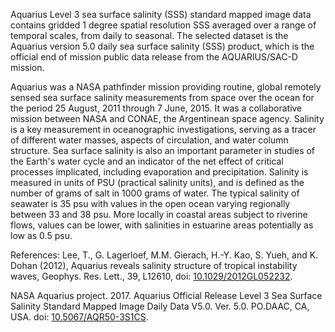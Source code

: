 Aquarius Level 3 sea surface salinity (SSS) standard mapped image data contains gridded 1 degree spatial resolution SSS averaged over a range of temporal scales, from daily to seasonal. The selected dataset is the Aquarius version 5.0 daily sea surface salinity (SSS) product, which is the official end of mission public data release from the AQUARIUS/SAC-D mission.  

Aquarius was a NASA pathfinder mission providing routine, global remotely sensed sea surface salinity measurements from space over the ocean for the period 25 August, 2011 through 7 June, 2015. It was a collaborative mission between NASA and CONAE, the Argentinean space agency. Salinity is a key measurement in oceanographic investigations, serving as a tracer of different water masses, aspects of circulation, and water column structure.  Sea surface salinity is also an important parameter in studies of the Earth's water cycle and an indicator of the net effect of critical processes implicated, including evaporation and precipitation. Salinity is measured in units of PSU (practical salinity units), and is defined as the number of grams of salt in 1000 grams of water. The typical salinity of seawater is 35 psu with values in the open ocean varying regionally between 33 and 38 psu. More locally in coastal areas subject to riverine flows, values can be lower, with salinities in estuarine areas potentially as low as 0.5 psu.

References:
Lee, T., G. Lagerloef, M.M. Gierach, H.-Y. Kao, S. Yueh, and K. Dohan (2012), Aquarius reveals salinity structure of tropical instability waves, Geophys. Res. Lett., 39, L12610, doi: [10.1029/2012GL052232](http://dx.doi.org/10.1029/2012GL052232).

NASA Aquarius project. 2017. Aquarius Official Release Level 3 Sea Surface Salinity Standard Mapped Image Daily Data V5.0. Ver. 5.0. PO.DAAC, CA, USA. doi: [10.5067/AQR50-3S1CS](http://dx.doi.org/10.5067/AQR50-3S1CS).
